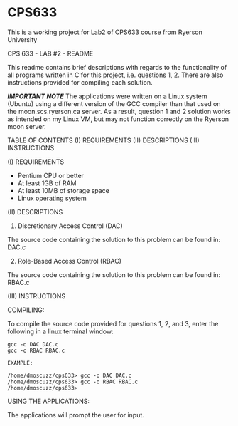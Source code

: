 CPS633
======

This is a working project for Lab2 of CPS633 course from Ryerson University

CPS 633 - LAB #2 - README



This readme contains brief descriptions with regards to the functionality of all programs written in C for this project, i.e. questions 1, 2. There are also instructions provided for compiling each solution.

***IMPORTANT NOTE*** The applications were written on a Linux system (Ubuntu) using a different version of the GCC compiler than that used on the moon.scs.ryerson.ca server. As a result, question 1 and 2 solution works as intended on my Linux VM, but may not function correctly on the Ryerson moon server.


TABLE OF CONTENTS
(I) 	REQUIREMENTS
(II) 	DESCRIPTIONS
(III) 	INSTRUCTIONS





(I)			REQUIREMENTS

- Pentium CPU or better
- At least 1GB of RAM
- At least 10MB of storage space
- Linux operating system

(II)			DESCRIPTIONS

1. Discretionary Access Control (DAC)

The source code containing the solution to this problem can be found in:
	DAC.c

2. Role-Based Access Control (RBAC)

The source code containing the solution to this problem can be found in:
	RBAC.c

(III)			INSTRUCTIONS

COMPILING:

To compile the source code provided for questions 1, 2, and 3, enter the following in a linux terminal window:

	gcc -o DAC DAC.c
	gcc -o RBAC RBAC.c

	EXAMPLE:

	/home/dmoscuzz/cps633> gcc -o DAC DAC.c
	/home/dmoscuzz/cps633> gcc -o RBAC RBAC.c
	/home/dmoscuzz/cps633> 




USING THE APPLICATIONS:

The applications will prompt the user for input.
